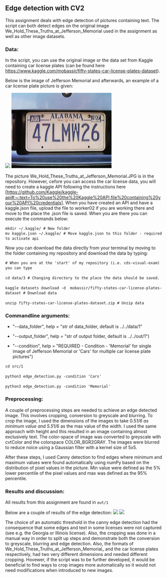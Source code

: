 ## Edge detection with CV2 

This assignment deals with edge detection of pictures containing text. The script can both detect edges on the original image We_Hold_These_Truths_at_Jefferson_Memorial used in the assignment as well as other image datasets. 

### Data:
In the script, you can use the original image or the data set from Kaggle containing car license plates (can be found here https://www.kaggle.com/mobassir/fifty-states-car-license-plates-dataset).

Below is the image of Jefferson Memorial and afterwards, an example of a car license plate picture is given: 

![](../../examples/We_Hold_These_Truths_at_Jefferson_Memorial.JPG)
![](../../examples/Alabama.jpg)

The picture We_Hold_These_Truths_at_Jefferson_Memorial.JPG is in the repository. However, cefore you can access the car license data, you will need to create a kaggle API following the instructions here [https://github.com/Kaggle/kaggle-api#:~:text=To%20use%20the%20Kaggle%20API,file%20containing%20your%20API%20credentials]. When you have created an API and have a kaggle.json file, upload the file to worker02 if you are working there and move to the place the .json file is saved. When you are there you can execute the commands below:

```
mkdir ~/.kaggle/ # New folder 
mv kaggle.json ~/.kaggle/ # Move kaggle.json to this folder - required to activate api
```

Now you can download the data directly from your terminal by moving to the folder containing my repository and download the data by typing:

```
# When you are at the 'start' of my repository (i.e. cds-visual-exam) you can type

cd data/3 # Changing directory to the place the data should be saved.

kaggle datasets download -d  mobassir/fifty-states-car-license-plates-dataset # Download data

unzip fifty-states-car-license-plates-dataset.zip # Unzip data
```

### Commandline arguments:

- "--data_folder", help = "str of data_folder, default is ../../data/1"

- "--output_folder", help = "str of output folder, default is ../../out/1") 

- "--condition", help = "REQUIRED - Condition - 'Memorial' for single image of Jefferson Memorial or 'Cars' for multiple car license plate pictures")

```
cd src/1

python3 edge_detection.py -condition 'Cars'

python3 edge_detection.py -condition 'Memorial'

```

### Preprocessing: 
A couple of preprocessing steps are needed to achieve an edge detected image. This involves cropping, conversion to greyscale and blurring. To crop the image, I used the dimensions of the images to take 0.5*1/6 as minimum value and 5.5*1/6 as the max value of the width. I used the same approach with height and this resulted in an image containing almost exclusively text. The color-space of image was converted to greyscale with cvtColor and the colorspace COLOR_BGR2GRAY. The images were blurred to reduce noice using a Gaussian filter with a kernel size of 5x5. 

After these steps, I used Canny detection to find edges where minimum and maximum values were found automatically using numPy based on the distribution of pixel values in the picture. Min value were defined as the 5% lower percentile of the pixel values and max was defined as the 95% percentile. 

### Results and discussion:
All results from this assignment are found in ```out/1```

Below are a couple of results of the edge detection:
![](../../out/1/Arizona_letters.jpg)
![](../../out/1/We_Hold_These_Truths_at_Jefferson_Memorial_IMG_4729_letters.jpg)

The choice of an automatic threshold in the canny edge detection had the consequence that some edges and text in some licenses were not captured (see e.g. the Georgia or Illinois license). Also, the cropping was done in a manual way in order to split up steps and demonstrate both the conversion to greyscale, blurring and edge detection. Also, the formats of We_Hold_These_Truths_at_Jefferson_Memorial_ and the car license plates respectively, had two very different dimensions and needed different cropping. Hovewer, if the script was to be further developed, it would be beneficial to find ways to crop images more automatically so it would not need modifications when introduced to new images.  
